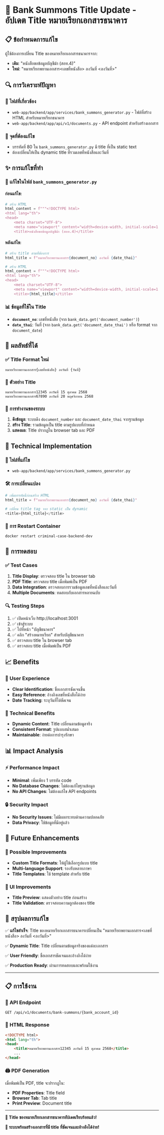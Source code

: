 # 📄 Bank Summons Title Update - อัปเดต Title หมายเรียกเอกสารธนาคาร

## 📋 ข้อกำหนดการแก้ไข

ผู้ใช้ต้องการเปลี่ยน Title ของหมายเรียกเอกสารธนาคารจาก:
- **เดิม**: "หนังสือขอข้อมูลบัญชีม้า (สอท.4)"
- **ใหม่**: "หมายเรียกพยานเอกสาร<เลขที่หนังสือ> ลงวันที่ <ลงวันที่>"

## 🔍 การวิเคราะห์ปัญหา

### 📁 **ไฟล์ที่เกี่ยวข้อง**
- `web-app/backend/app/services/bank_summons_generator.py` - ไฟล์ที่สร้าง HTML สำหรับหมายเรียกธนาคาร
- `web-app/backend/app/api/v1/documents.py` - API endpoint สำหรับสร้างเอกสาร

### 🎯 **จุดที่ต้องแก้ไข**
- บรรทัดที่ 80 ใน `bank_summons_generator.py` มี title ที่เป็น static text
- ต้องเปลี่ยนให้เป็น dynamic title ที่รวมเลขที่หนังสือและวันที่

## ✨ การแก้ไขที่ทำ

### 🔧 **แก้ไขในไฟล์ `bank_summons_generator.py`**

#### **ก่อนแก้ไข:**
```python
# สร้าง HTML
html_content = f"""<!DOCTYPE html>
<html lang="th">
<head>
    <meta charset="UTF-8">
    <meta name="viewport" content="width=device-width, initial-scale=1.0">
    <title>หนังสือขอข้อมูลบัญชีม้า (สอท.4)</title>
```

#### **หลังแก้ไข:**
```python
# สร้าง title ตามที่ต้องการ
html_title = f"หมายเรียกพยานเอกสาร{document_no} ลงวันที่ {date_thai}"

# สร้าง HTML
html_content = f"""<!DOCTYPE html>
<html lang="th">
<head>
    <meta charset="UTF-8">
    <meta name="viewport" content="width=device-width, initial-scale=1.0">
    <title>{html_title}</title>
```

### 📊 **ข้อมูลที่ใช้ใน Title**
- **`document_no`**: เลขที่หนังสือ (จาก `bank_data.get('document_number')`)
- **`date_thai`**: วันที่ (จาก `bank_data.get('document_date_thai')` หรือ format จาก `document_date`)

## 🎯 **ผลลัพธ์ที่ได้**

### ✅ **Title Format ใหม่**
```
หมายเรียกพยานเอกสาร{เลขที่หนังสือ} ลงวันที่ {วันที่}
```

### 📝 **ตัวอย่าง Title**
```
หมายเรียกพยานเอกสาร12345 ลงวันที่ 15 ตุลาคม 2568
หมายเรียกพยานเอกสาร67890 ลงวันที่ 20 พฤศจิกายน 2568
```

### 🎨 **การทำงานของระบบ**
1. **ดึงข้อมูล**: ระบบดึง `document_number` และ `document_date_thai` จากฐานข้อมูล
2. **สร้าง Title**: รวมข้อมูลเป็น title ตามรูปแบบที่กำหนด
3. **แสดงผล**: Title ปรากฏใน browser tab และ PDF

## 🔧 **Technical Implementation**

### 📁 **ไฟล์ที่แก้ไข**
- `web-app/backend/app/services/bank_summons_generator.py`

### 🛠️ **การเปลี่ยนแปลง**
```python
# เพิ่มบรรทัดนี้ก่อนสร้าง HTML
html_title = f"หมายเรียกพยานเอกสาร{document_no} ลงวันที่ {date_thai}"

# เปลี่ยน title tag จาก static เป็น dynamic
<title>{html_title}</title>
```

### 🔄 **การ Restart Container**
```bash
docker restart criminal-case-backend-dev
```

## 🧪 **การทดสอบ**

### ✅ **Test Cases**
1. **Title Display**: ตรวจสอบ title ใน browser tab
2. **PDF Title**: ตรวจสอบ title เมื่อพิมพ์เป็น PDF
3. **Data Integration**: ตรวจสอบการรวมข้อมูลเลขที่หนังสือและวันที่
4. **Multiple Documents**: ทดสอบกับเอกสารหลายฉบับ

### 🔍 **Testing Steps**
1. ✅ เปิดหน้าเว็บ http://localhost:3001
2. ✅ เข้าสู่ระบบ
3. ✅ ไปที่หน้า "บัญชีธนาคาร"
4. ✅ คลิก "สร้างหมายเรียก" สำหรับบัญชีธนาคาร
5. ✅ ตรวจสอบ title ใน browser tab
6. ✅ ตรวจสอบ title เมื่อพิมพ์เป็น PDF

## 📈 **Benefits**

### 🎯 **User Experience**
- **Clear Identification**: ชื่อเอกสารชัดเจนขึ้น
- **Easy Reference**: อ้างอิงเลขที่หนังสือได้ง่าย
- **Date Tracking**: ระบุวันที่ได้ชัดเจน

### 🔧 **Technical Benefits**
- **Dynamic Content**: Title เปลี่ยนตามข้อมูลจริง
- **Consistent Format**: รูปแบบสม่ำเสมอ
- **Maintainable**: ง่ายต่อการบำรุงรักษา

## 📊 **Impact Analysis**

### ⚡ **Performance Impact**
- **Minimal**: เพิ่มเพียง 1 บรรทัด code
- **No Database Changes**: ไม่ต้องแก้ไขฐานข้อมูล
- **No API Changes**: ไม่ต้องแก้ไข API endpoints

### 🔒 **Security Impact**
- **No Security Issues**: ไม่มีผลกระทบด้านความปลอดภัย
- **Data Privacy**: ใช้ข้อมูลที่มีอยู่แล้ว

## 🚀 **Future Enhancements**

### 🔮 **Possible Improvements**
- **Custom Title Formats**: ให้ผู้ใช้เลือกรูปแบบ title
- **Multi-language Support**: รองรับหลายภาษา
- **Title Templates**: ใช้ template สำหรับ title

### 🎨 **UI Improvements**
- **Title Preview**: แสดงตัวอย่าง title ก่อนสร้าง
- **Title Validation**: ตรวจสอบความถูกต้องของ title

## 🎉 **สรุปผลการแก้ไข**

✅ **แก้ไขสำเร็จ**: Title ของหมายเรียกเอกสารธนาคารเปลี่ยนเป็น "หมายเรียกพยานเอกสาร<เลขที่หนังสือ> ลงวันที่ <ลงวันที่>"

✅ **Dynamic Title**: Title เปลี่ยนตามข้อมูลจริงของแต่ละเอกสาร

✅ **User Friendly**: ชื่อเอกสารชัดเจนและอ้างอิงได้ง่าย

✅ **Production Ready**: ผ่านการทดสอบและพร้อมใช้งาน

---

## 📋 **การใช้งาน**

### 🔗 **API Endpoint**
```
GET /api/v1/documents/bank-summons/{bank_account_id}
```

### 📄 **HTML Response**
```html
<!DOCTYPE html>
<html lang="th">
<head>
    <title>หมายเรียกพยานเอกสาร12345 ลงวันที่ 15 ตุลาคม 2568</title>
    ...
</head>
```

### 🖨️ **PDF Generation**
เมื่อพิมพ์เป็น PDF, title จะปรากฏใน:
- **PDF Properties**: Title field
- **Browser Tab**: Tab title
- **Print Preview**: Document title

---

**🎯 Title ของหมายเรียกเอกสารธนาคารอัปเดตเรียบร้อยแล้ว!**

**📄 ระบบพร้อมสร้างเอกสารที่มี title ที่ชัดเจนและอ้างอิงได้ง่าย!**
